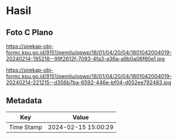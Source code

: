 # Hasil

## Foto C Plano

https://sirekap-obj-formc.kpu.go.id/9151/pemilu/ppwp/18/01/04/20/04/1801042004019-20240214-195218--99f2612f-7093-4fa3-a36a-a9b0a06f60e1.jpg

https://sirekap-obj-formc.kpu.go.id/9151/pemilu/ppwp/18/01/04/20/04/1801042004019-20240214-221215--d356b7ba-6592-446e-bf04-d052ee792483.jpg


## Metadata

| Key        | Value               |
| ---------- | ------------------- |
| Time Stamp | 2024-02-15 15:00:29 |



